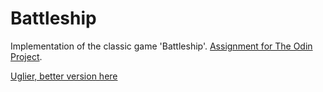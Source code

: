 # Battleship

Implementation of the classic game 'Battleship'. [Assignment for The Odin Project](https://www.theodinproject.com/lessons/javascript-battleship
).

[Uglier, better version here](https://github.com/rejnowicz281/ship)
